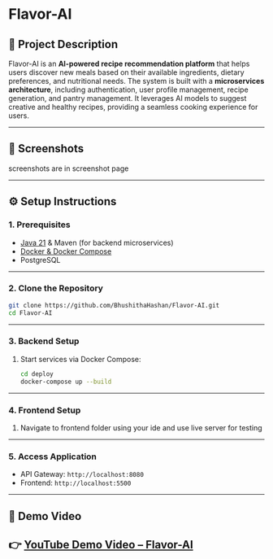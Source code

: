 
# Flavor-AI

## 📌 Project Description

Flavor-AI is an **AI-powered recipe recommendation platform** that helps users discover new meals based on their available ingredients, dietary preferences, and nutritional needs.
The system is built with a **microservices architecture**, including authentication, user profile management, recipe generation, and pantry management.
It leverages AI models to suggest creative and healthy recipes, providing a seamless cooking experience for users.

---

## 📸 Screenshots

screenshots are in screenshot page

---

## ⚙️ Setup Instructions

### 1. Prerequisites

* [Java 21](https://adoptium.net/) & Maven (for backend microservices)
* [Docker & Docker Compose](https://docs.docker.com/get-docker/)
* PostgreSQL

---

### 2. Clone the Repository

```bash
git clone https://github.com/BhushithaHashan/Flavor-AI.git
cd Flavor-AI
```

---

### 3. Backend Setup


1. Start services via Docker Compose:

   ```bash
   cd deploy
   docker-compose up --build
   ```

---

### 4. Frontend Setup

1. Navigate to frontend folder using your ide and use live server for testing

---

### 5. Access Application

* API Gateway: `http://localhost:8080`
* Frontend: `http://localhost:5500`

---

## 🎥 Demo Video

👉 [YouTube Demo Video – Flavor-AI](https://youtube.com/flovorlink)
---

